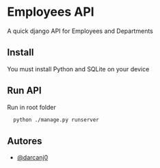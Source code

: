 
# Employees API

A quick django API for Employees and Departments

## Install

You must install Python and SQLite on your device

## Run API

Run in root folder

```bash
  python ./manage.py runserver
```


## Autores

- [@darcanj0](https://www.github.com/darcanj0)

